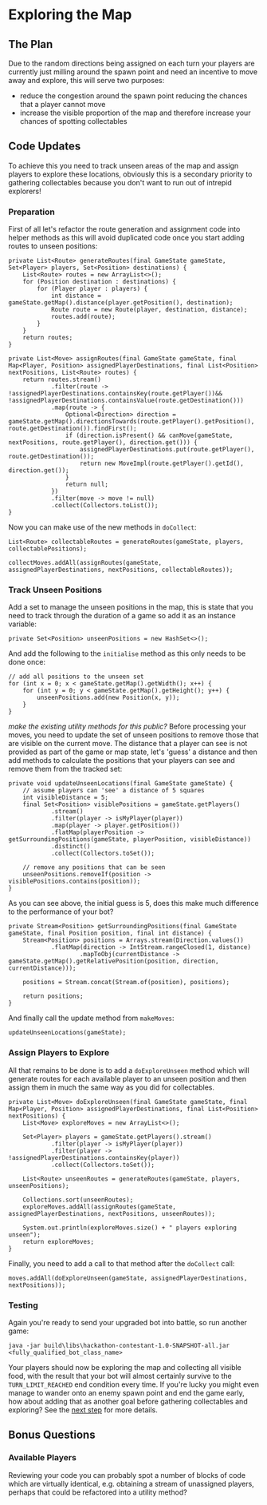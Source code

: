 # Exploring the Map

## The Plan
Due to the random directions being assigned on each turn your players are currently just milling around the spawn point
and need an incentive to move away and explore, this will serve two purposes:
- reduce the congestion around the spawn point reducing the chances that a player cannot move
- increase the visible proportion of the map and therefore increase your chances of spotting collectables

## Code Updates
To achieve this you need to track unseen areas of the map and assign players to explore these locations, obviously
this is a secondary priority to gathering collectables because you don't want to run out of intrepid explorers!

### Preparation
First of all let's refactor the route generation and assignment code into helper methods as this will avoid duplicated
code once you start adding routes to unseen positions:
```
private List<Route> generateRoutes(final GameState gameState, Set<Player> players, Set<Position> destinations) {
    List<Route> routes = new ArrayList<>();
    for (Position destination : destinations) {
        for (Player player : players) {
            int distance = gameState.getMap().distance(player.getPosition(), destination);
            Route route = new Route(player, destination, distance);
            routes.add(route);
        }
    }
    return routes;
}
```
```
private List<Move> assignRoutes(final GameState gameState, final Map<Player, Position> assignedPlayerDestinations, final List<Position> nextPositions, List<Route> routes) {
    return routes.stream()
            .filter(route -> !assignedPlayerDestinations.containsKey(route.getPlayer())&& !assignedPlayerDestinations.containsValue(route.getDestination()))
            .map(route -> {
                Optional<Direction> direction = gameState.getMap().directionsTowards(route.getPlayer().getPosition(), route.getDestination()).findFirst();
                if (direction.isPresent() && canMove(gameState, nextPositions, route.getPlayer(), direction.get())) {
                    assignedPlayerDestinations.put(route.getPlayer(), route.getDestination());
                    return new MoveImpl(route.getPlayer().getId(), direction.get());
                }
                return null;
            })
            .filter(move -> move != null)
            .collect(Collectors.toList());
}
```

Now you can make use of the new methods in `doCollect`:
```
List<Route> collectableRoutes = generateRoutes(gameState, players, collectablePositions);
```
```
collectMoves.addAll(assignRoutes(gameState, assignedPlayerDestinations, nextPositions, collectableRoutes));
```

### Track Unseen Positions
Add a set to manage the unseen positions in the map, this is state that you need to track through the duration of a
game so add it as an instance variable:
```
private Set<Position> unseenPositions = new HashSet<>();
```

And add the following to the `initialise` method as this only needs to be done once:
```
// add all positions to the unseen set
for (int x = 0; x < gameState.getMap().getWidth(); x++) {
    for (int y = 0; y < gameState.getMap().getHeight(); y++) {
        unseenPositions.add(new Position(x, y));
    }
}
```

*make the existing utility methods for this public?*
Before processing your moves, you need to update the set of unseen positions to remove those that are visible on the
current move. The distance that a player can see is not provided as part of the game or map state, let's 'guess' a
distance and then add methods to calculate the positions that your players can see and remove them from the tracked set:
```
private void updateUnseenLocations(final GameState gameState) {
    // assume players can 'see' a distance of 5 squares
    int visibleDistance = 5;
    final Set<Position> visiblePositions = gameState.getPlayers()
            .stream()
            .filter(player -> isMyPlayer(player))
            .map(player -> player.getPosition())
            .flatMap(playerPosition -> getSurroundingPositions(gameState, playerPosition, visibleDistance))
            .distinct()
            .collect(Collectors.toSet());

    // remove any positions that can be seen
    unseenPositions.removeIf(position -> visiblePositions.contains(position));
}
```

As you can see above, the initial guess is 5, does this make much difference to the performance of your bot?
```
private Stream<Position> getSurroundingPositions(final GameState gameState, final Position position, final int distance) {
    Stream<Position> positions = Arrays.stream(Direction.values())
            .flatMap(direction -> IntStream.rangeClosed(1, distance)
                    .mapToObj(currentDistance -> gameState.getMap().getRelativePosition(position, direction, currentDistance)));

    positions = Stream.concat(Stream.of(position), positions);

    return positions;
}
```

And finally call the update method from `makeMoves`:
```
updateUnseenLocations(gameState);
```

### Assign Players to Explore
All that remains to be done is to add a `doExploreUnseen` method which will generate routes for each available player
to an unseen position and then assign them in much the same way as you did for collectables.
```
private List<Move> doExploreUnseen(final GameState gameState, final Map<Player, Position> assignedPlayerDestinations, final List<Position> nextPositions) {
    List<Move> exploreMoves = new ArrayList<>();

    Set<Player> players = gameState.getPlayers().stream()
            .filter(player -> isMyPlayer(player))
            .filter(player -> !assignedPlayerDestinations.containsKey(player))
            .collect(Collectors.toSet());

    List<Route> unseenRoutes = generateRoutes(gameState, players, unseenPositions);

    Collections.sort(unseenRoutes);
    exploreMoves.addAll(assignRoutes(gameState, assignedPlayerDestinations, nextPositions, unseenRoutes));

    System.out.println(exploreMoves.size() + " players exploring unseen");
    return exploreMoves;
}
```

Finally, you need to add a call to that method after the `doCollect` call:
```
moves.addAll(doExploreUnseen(gameState, assignedPlayerDestinations, nextPositions));
```

### Testing
Again you're ready to send your upgraded bot into battle, so run another game:
```
java -jar build\libs\hackathon-contestant-1.0-SNAPSHOT-all.jar <fully_qualified_bot_class_name>
```

Your players should now be exploring the map and collecting all visible food, with the result that your bot will
almost certainly survive to the `TURN_LIMIT_REACHED` end condition every time. If you're lucky you might even manage
to wander onto an enemy spawn point and end the game early, how about adding that as another goal before gathering
collectables and exploring? See the [next step](5-destroying-spawn-points.md) for more details.

## Bonus Questions
### Available Players
Reviewing your code you can probably spot a number of blocks of code which are virtually identical, e.g. obtaining a
stream of unassigned players, perhaps that could be refactored into a utility method?
